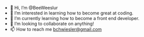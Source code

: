 - 👋 Hi, I’m @BeeWeeslur
- 👀 I’m interested in learning how to become great at coding.
- 🌱 I’m currently learning how to become a front end developer.
- 💞️ I’m looking to collaborate on anything!
- 📫 How to reach me bchwiesler@gmail.com

<!---
BeeWeeslur/BeeWeeslur is a ✨ special ✨ repository because its `README.md` (this file) appears on your GitHub profile.
You can click the Preview link to take a look at your changes.
--->
